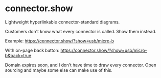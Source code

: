 # connector.show

Lightweight hyperlinkable connector-standard diagrams.

Customers don't know what every connector is called. Show them instead.

Example:
https://connector.show/?show=usb/micro-b

With on-page back button:
https://connector.show/?show=usb/micro-b&back=true

Domain expires soon, and I don't have time to draw every connector. Open sourcing and maybe some else can make use of this.
